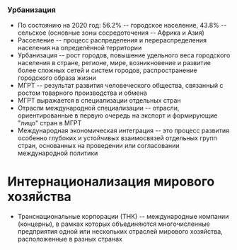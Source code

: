 ### Урбанизация

* По состоянию на 2020 год: 56.2% -- городское население, 43.8% -- сельское (основные зоны сосредоточения -- Африка и Азия)
* Расселение -- процесс распределения и перераспределения населения на определённой территории
* Урбанизация -- рост городов, повышение удельного веса городского населения в стране, регионе, мире, возникновение и развитие более сложных сетей и систем городов, распространение городского образа жизни
* МГРТ -- результат развития человеческого общества, связанный с ростом товарного производства и обмена
* МГРТ выражается в специализации отдельных стран
* Отрасли международной специализации -- отрасли, ориентированные в первую очередь на экспорт и формирующие "лицо" стран в МГРТ
* Международная экономическая интеграция -- это процесс развития особенно глубоких и устойчивых взаимосвязей отдельных групп стран, основанных на проведении или согласовании международной политики

# Интернационализация мирового хозяйства

* Транснациональные корпорации (ТНК) -- международные компании (концерны), в рамках которых объединяются многочисленные предприятия одной или нескольких отраслей мирового хозяйства, расположенные в разных странах